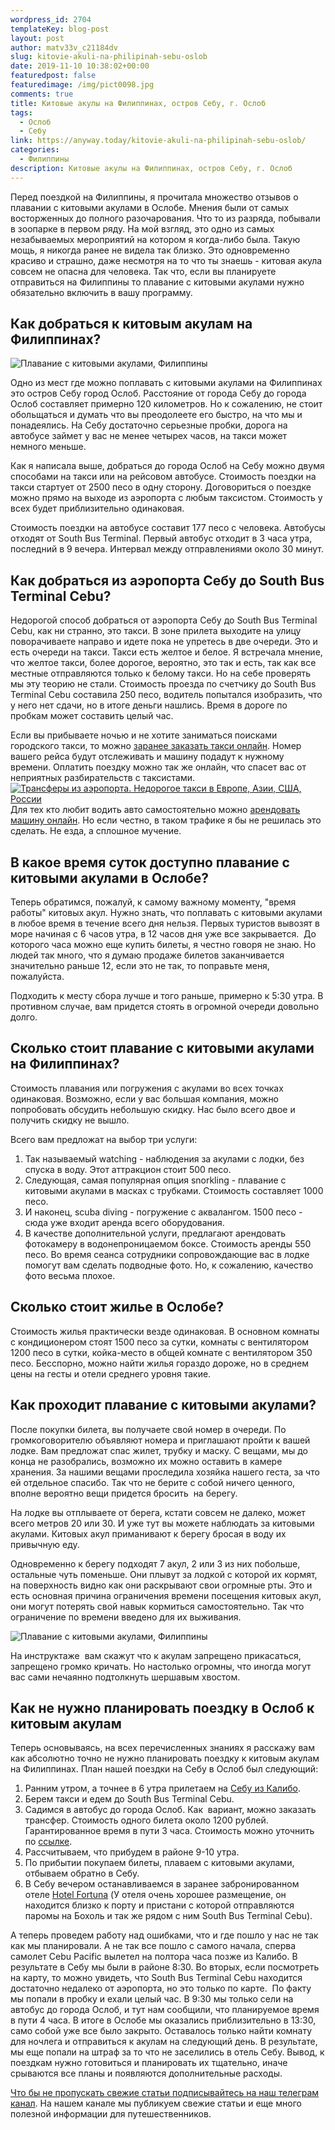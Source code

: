 ```yaml
---
wordpress_id: 2704
templateKey: blog-post
layout: post
author: matv33v_c21184dv
slug: kitovie-akuli-na-philipinah-sebu-oslob
date: 2019-11-10 10:38:02+00:00
featuredpost: false
featuredimage: /img/pict0098.jpg
comments: true
title: Китовые акулы на Филиппинах, остров Себу, г. Ослоб
tags:
  - Ослоб
  - Себу
link: https://anyway.today/kitovie-akuli-na-philipinah-sebu-oslob/
categories:
  - Филиппины
description: Китовые акулы на Филиппинах, остров Себу, г. Ослоб
---
```

Перед поездкой на Филиппины, я прочитала множество отзывов о плавании с китовыми акулами в Ослобе. Мнения были от самых восторженных до полного разочарования. Что то из разряда, побывали в зоопарке в первом ряду. На мой взгляд, это одно из самых незабываемых мероприятий на котором я когда-либо была. Такую мощь, я никогда ранее не видела так близко. Это одновременно красиво и страшно, даже несмотря на то что ты знаешь - китовая акула совсем не опасна для человека. Так что, если вы планируете отправиться на Филиппины то плавание с китовыми акулами нужно обязательно включить в вашу программу.

## Как добраться к китовым акулам на Филиппинах?

![Плавание с китовыми акулами, Филиппины](https://anyway.today/wp-content/uploads/2019/11/PICT0098.jpg)

Одно из мест где можно поплавать с китовыми акулами на Филиппинах это остров Себу город Ослоб. Расстояние от города Себу до города Ослоб составляет примерно 120 километров. Но к сожалению, не стоит обольщаться и думать что вы преодолеете его быстро, на что мы и понадеялись. На Себу достаточно серьезные пробки, дорога на автобусе займет у вас не менее четырех часов, на такси может немного меньше.

Как я написала выше, добраться до города Ослоб на Себу можно двумя способами на такси или на рейсовом автобусе. Стоимость поездки на такси стартует от 2500 песо в одну сторону. Договориться о поездке можно прямо на выходе из аэропорта с любым таксистом. Стоимость у всех будет приблизительно одинаковая.

Стоимость поездки на автобусе составит 177 песо с человека. Автобусы отходят от South Bus Terminal. Первый автобус отходит в 3 часа утра, последний в 9 вечера. Интервал между отправлениями около 30 минут.

## Как добраться из аэропорта Себу до South Bus Terminal Cebu?

Недорогой способ добраться от аэропорта Себу до South Bus Terminal Cebu, как ни странно, это такси. В зоне прилета выходите на улицу поворачиваете направо и идете пока не упретесь в две очереди. Это и есть очереди на такси. Такси есть желтое и белое. Я встречала мнение, что желтое такси, более дорогое, вероятно, это так и есть, так как все местные отправляются только к белому такси. Но на себе проверять мы эту теорию не стали. Стоимость проезда по счетчику до South Bus Terminal Cebu составила 250 песо, водитель попытался изобразить, что у него нет сдачи, но в итоге деньги нашлись. Время в дороге по пробкам может составить целый час.

Если вы прибываете ночью и не хотите заниматься поисками городского такси, то можно [заранее заказать такси онлайн](https://c1.travelpayouts.com/click?shmarker=14510&promo_id=647&source_type=customlink&type=click&custom_url=http%3A%2F%2Fkiwitaxi.ru%2FPhilippines%2FCebu-%3ECebu%20Port). Номер вашего рейса будут отслеживать и машину подадут к нужному времени. Оплатить поездку можно так же онлайн, что спасет вас от неприятных разбирательств с таксистами.
[![Трансферы из аэропорта. Недорогое такси в Европе, Азии, США, России](https://c1.travelpayouts.com/content?promo_id=30&shmarker=14510&type=init)](https://c1.travelpayouts.com/click?shmarker=14510&promo_id=30&source_type=banner&type=click)Для тех кто любит водить авто самостоятельно можно [арендовать машину онлайн](https://c13.travelpayouts.com/click?shmarker=14510&promo_id=153&source_type=link&type=click). Но если честно, в таком трафике я бы не решилась это сделать. Не езда, а сплошное мучение.

## В какое время суток доступно плавание с китовыми акулами в Ослобе?

Теперь обратимся, пожалуй, к самому важному моменту, "время работы" китовых акул. Нужно знать, что поплавать с китовыми акулами в любое время в течение всего дня нельзя. Первых туристов вывозят в море начиная с 6 часов утра, в 12 часов дня уже все закрывается.  До которого часа можно еще купить билеты, я честно говоря не знаю. Но людей так много, что я думаю продаже билетов заканчивается значительно раньше 12, если это не так, то поправьте меня, пожалуйста.

Подходить к месту сбора лучше и того раньше, примерно к 5:30 утра. В противном случае, вам придется стоять в огромной очереди довольно долго.

## Сколько стоит плавание с китовыми акулами на Филиппинах?

Стоимость плавания или погружения с акулами во всех точках одинаковая. Возможно, если у вас большая компания, можно попробовать обсудить небольшую скидку. Нас было всего двое и получить скидку не вышло.

Всего вам предложат на выбор три услуги:

1. Так называемый watching - наблюдения за акулами с лодки, без спуска в воду. Этот аттракцион стоит 500 песо.
2. Следующая, самая популярная опция snorkling - плавание с китовыми акулами в масках с трубками. Стоимость составляет 1000 песо.
3. И наконец, scuba diving - погружение с аквалангом. 1500 песо - сюда уже входит аренда всего оборудования.
4. В качестве дополнительной услуги, предлагают арендовать фотокамеру в водонепроницаемом боксе. Стоимость аренды 550 песо. Во время сеанса сотрудники сопровождающие вас в лодке помогут вам сделать подводные фото. Но, к сожалению, качество фото весьма плохое.

## Сколько стоит жилье в Ослобе?

Стоимость жилья практически везде одинаковая. В основном комнаты с кондиционером стоят 1500 песо за сутки, комнаты с вентилятором 1200 песо в сутки, койка-место в общей комнате с вентилятором 350 песо. Бесспорно, можно найти жилья гораздо дороже, но в среднем цены на гесты и отели среднего уровня такие.

## Как проходит плавание с китовыми акулами?

После покупки билета, вы получаете свой номер в очереди. По громкоговорителю объявляют номера и приглашают пройти к вашей лодке. Вам предложат спас жилет, трубку и маску. С вещами, мы до конца не разобрались, возможно их можно оставить в камере хранения. За нашими вещами проследила хозяйка нашего геста, за что ей отдельное спасибо. Так что не берите с собой ничего ценного, вполне вероятно вещи придется бросить  на берегу.

На лодке вы отплываете от берега, кстати совсем не далеко, может всего метров 20 или 30. И уже тут вы можете наблюдать за китовыми акулами. Китовых акул приманивают к берегу бросая в воду их привычную еду.

Одновременно к берегу подходят 7 акул, 2 или 3 из них побольше, остальные чуть поменьше. Они плывут за лодкой с которой их кормят, на поверхность видно как они раскрывают свои огромные рты. Это и есть основная причина ограничения времени посещения китовых акул, они могут потерять свой навык кормиться самостоятельно. Так что ограничение по времени введено для их выживания.

![Плавание с китовыми акулами, Филиппины](https://anyway.today/wp-content/uploads/2019/11/PICT0066.jpg)

На инструктаже  вам скажут что к акулам запрещено прикасаться, запрещено громко кричать. Но настолько огромны, что иногда могут вас сами нечаянно подтолкнуть шершавым хвостом.

## Как не нужно планировать поездку в Ослоб к китовым акулам

Теперь основываясь, на всех перечисленных знаниях я расскажу вам как абсолютно точно не нужно планировать поездку к китовым акулам на Филиппинах. План нашей поездки на Себу в Ослоб был следующий:

1. Ранним утром, а точнее в 6 утра прилетаем на [Себу из Калибо](https://aviasales.tp.st/scJIJuw8).
2. Берем такси и едем до South Bus Terminal Cebu.
3. Садимся в автобус до города Ослоб. Как  вариант, можно заказать трансфер. Стоимость одного билета около 1200 рублей. Гарантированное время в пути 3 часа. Стоимость можно уточнить по [ссылке](https://c44.travelpayouts.com/click?shmarker=14510&promo_id=1764&source_type=customlink&type=click&custom_url=https%3A%2F%2F12go.asia%2Fru%2Ftravel%2Fcebu%2Foslob-any-hotel).
4. Рассчитываем, что прибудем в районе 9-10 утра.
5. По прибытии покупаем билеты, плаваем с китовыми акулами, отбываем обратно в Себу.
6. В Себу вечером останавливаемся в заранее забронированном отеле [Hotel Fortuna](https://ostrovok.tp.st/SFtrpfVr) (У отеля очень хорошее размещение, он находится близко к порту и пристани с которой отправляются паромы на Бохоль и так же рядом с ним South Bus Terminal Cebu).

А теперь проведем работу над ошибками, что и где пошло у нас не так как мы планировали. А не так все пошло с самого начала, сперва самолет Cebu Pacific вылетел на полтора часа позже из Калибо. В результате в Себу мы были в районе 8:30. Во вторых, если посмотреть на карту, то можно увидеть, что South Bus Terminal Cebu находится достаточно недалеко от аэропорта, но это только по карте.  По факту мы попали в пробку и ехали целый час. В 9:30 мы только сели на автобус до города Ослоб, и тут нам сообщили, что планируемое время в пути 4 часа. В итоге в Ослобе мы оказались приблизительно в 13:30, само собой уже все было закрыто. Оставалось только найти комнату для ночлега и отправиться к акулам на следующий день. В результате, мы еще попали на штраф за то что не заселились в отель Себу. Вывод, к поездкам нужно готовиться и планировать их тщательно, иначе срываются все планы и появляются дополнительные расходы.

[Что бы не пропускать свежие статьи подписывайтесь на наш телеграм канал](https://t.me/anyway_today). На нашем канале мы публикуем свежие статьи и еще много полезной информации для путешественников.
